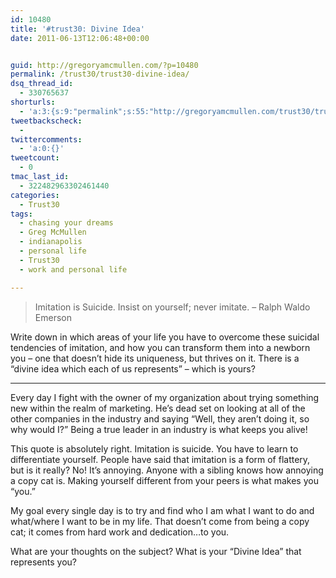 ```yaml
---
id: 10480
title: '#trust30: Divine Idea'
date: 2011-06-13T12:06:48+00:00


guid: http://gregoryamcmullen.com/?p=10480
permalink: /trust30/trust30-divine-idea/
dsq_thread_id:
  - 330765637
shorturls:
  - 'a:3:{s:9:"permalink";s:55:"http://gregoryamcmullen.com/trust30/trust30-divine-idea";s:7:"tinyurl";s:26:"http://tinyurl.com/3jcsuja";s:4:"isgd";s:19:"http://is.gd/61BBdw";}'
tweetbackscheck:
  - 
twittercomments:
  - 'a:0:{}'
tweetcount:
  - 0
tmac_last_id:
  - 322482963302461440
categories:
  - Trust30
tags:
  - chasing your dreams
  - Greg McMullen
  - indianapolis
  - personal life
  - Trust30
  - work and personal life

---
```

> Imitation is Suicide. Insist on yourself; never imitate. – Ralph Waldo Emerson

Write down in which areas of your life you have to overcome these suicidal tendencies of imitation, and how you can transform them into a newborn you – one that doesn’t hide its uniqueness, but thrives on it. There is a &#8220;divine idea which each of us represents&#8221; – which is yours?

---

Every day I fight with the owner of my organization about trying something new within the realm of marketing. He&#8217;s dead set on looking at all of the other companies in the industry and saying &#8220;Well, they aren&#8217;t doing it, so why would I?&#8221; Being a true leader in an industry is what keeps you alive!

This quote is absolutely right. Imitation is suicide. You have to learn to differentiate yourself. People have said that imitation is a form of flattery, but is it really? No! It&#8217;s annoying. Anyone with a sibling knows how annoying a copy cat is. Making yourself different from your peers is what makes you &#8220;you.&#8221;

My goal every single day is to try and find who I am what I want to do and what/where I want to be in my life. That doesn&#8217;t come from being a copy cat; it comes from hard work and dedication&#8230;to you.

What are your thoughts on the subject? What is your &#8220;Divine Idea&#8221; that represents you?
